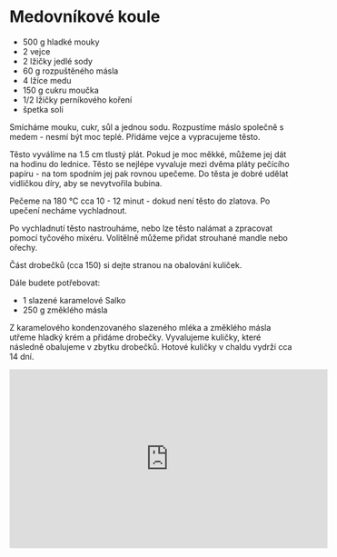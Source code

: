 # Medovníkové koule

* 500 g hladké mouky
* 2 vejce
* 2 lžičky jedlé sody
* 60 g rozpuštěného másla
* 4 lžíce medu
* 150 g cukru moučka
* 1/2 lžičky perníkového koření
* špetka soli

Smícháme mouku, cukr, sůl a jednou sodu. Rozpustíme máslo společně s medem - nesmí být moc teplé.
Přidáme vejce a vypracujeme těsto.

Těsto vyválíme na 1.5 cm tlustý plát. Pokud je moc měkké, můžeme jej dát na hodinu do lednice.
Těsto se nejlépe vyvaluje mezi dvěma pláty pečícího papíru - na tom spodním jej pak rovnou upečeme.
Do těsta je dobré udělat vidličkou díry, aby se nevytvořila bubina.

Pečeme na 180 °C cca 10 - 12 minut - dokud není těsto do zlatova.
Po upečení necháme vychladnout.

Po vychladnutí těsto nastrouháme, nebo lze těsto nalámat a zpracovat pomocí tyčového mixéru.
Volitělně můžeme přidat strouhané mandle nebo ořechy.

Část drobečků (cca 150) si dejte stranou na obalování kuliček.

Dále budete potřebovat:

* 1 slazené karamelové Salko
* 250 g změklého másla

Z karamelového kondenzovaného slazeného mléka a změklého másla utřeme hladký krém a přidáme drobečky.
Vyvalujeme kuličky, které následně obalujeme v zbytku drobečků. Hotové kuličky v chaldu vydrží cca 14 dní.


<iframe width="560" height="315" src="https://www.youtube.com/watch?v=103Ad4oTRCs" title="YouTube video player" frameborder="0" allow="accelerometer; autoplay; clipboard-write; encrypted-media; gyroscope; picture-in-picture" allowfullscreen></iframe>